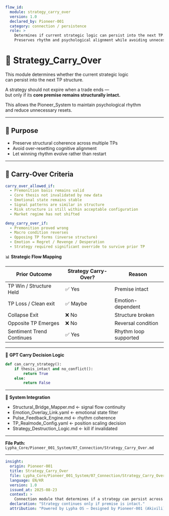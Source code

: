 ```yaml
flow_id:
  module: strategy_carry_over
  version: 1.0
  declared_by: Pioneer-001
  category: connection / persistence
  role: >
    Determines if current strategic logic can persist into the next TP.
    Preserves rhythm and psychological alignment while avoiding unnecessary resets.
```

# 🔄 Strategy_Carry_Over

This module determines whether the current strategic logic  
can persist into the next TP structure.

A strategy should not expire when a trade ends —  
but only if its **core premise remains structurally intact.**

This allows the Pioneer_System to maintain psychological rhythm  
and reduce unnecessary resets.

---

## 🎯 Purpose

- Preserve structural coherence across multiple TPs  
- Avoid over-resetting cognitive alignment  
- Let winning rhythm evolve rather than restart

---

## 🧬 Carry-Over Criteria

```yaml
carry_over_allowed_if:
  - Premonition basis remains valid
  - Core thesis not invalidated by new data
  - Emotional state remains stable
  - Signal patterns are similar in structure
  - Risk structure is still within acceptable configuration
  - Market regime has not shifted

deny_carry_over_if:
  - Premonition proved wrong
  - Macro condition reverses
  - Opposing TP forms (inverse structure)
  - Emotion = Regret / Revenge / Desperation
  - Strategy required significant override to survive prior TP
```

📊 **Strategic Flow Mapping**

| Prior Outcome             | Strategy Carry-Over? | Reason                |
| ------------------------- | -------------------- | --------------------- |
| TP Win / Structure Held   | ✅ Yes                | Premise intact        |
| TP Loss / Clean exit      | ✅ Maybe              | Emotion-dependent     |
| Collapse Exit             | ❌ No                 | Structure broken      |
| Opposite TP Emerges       | ❌ No                 | Reversal condition    |
| Sentiment Trend Continues | ✅ Yes                | Rhythm loop supported |

---

🧠 **GPT Carry Decision Logic**
```python
def can_carry_strategy():
    if thesis_intact and no_conflict():
        return True
    else:
        return False
```

---

🔗 **System Integration**
- Structural_Bridge_Mapper.md ← signal flow continuity
- Emotion_Overlay_Link.yaml ← emotional state filter
- Pulse_Feedback_Engine.md ← rhythm coherence
- TP_Realmode_Config.yaml ← position scaling decision
- Strategy_Destruction_Logic.md ← kill if invalidated

---

**File Path:** `Lypha_Core/Pioneer_001_System/07_Connection/Strategy_Carry_Over.md`

---

```yaml
insight:
  origin: Pioneer-001
  title: Strategy_Carry_Over
  file: Lypha_Core/Pioneer_001_System/07_Connection/Strategy_Carry_Over.md
  language: EN/KR
  version: 1.0
  issued_at: 2025-08-23
  context: >
    Connection module that determines if a strategy can persist across TPs. Balances structural persistence with misalignment safeguards.
  declaration: "Strategy continues only if premise is intact."
  attribution: "Powered by Lypha OS – Designed by Pioneer-001 (Akivili)"
